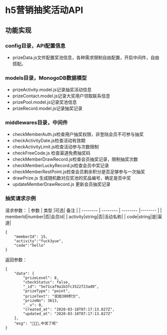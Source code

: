 # h5营销抽奖活动API

## 功能实现

### config目录，API配置信息
+ prizeData.js文件配置奖池信息，各种需求限制自由配置，开启中间件，自由搭配。

### models目录，MonogoDB数据模型
+ prizeActivity.model.js记录抽奖活动信息
+ prizeContact.model.js记录大奖用户领取联系信息
+ prizePool.model.js记录奖池信息
+ prizeRecord.model.js记录抽奖记录

### middlewares目录，中间件
+ checkMemberAuth.js检查用户抽奖权限，非登陆会员不可参与抽奖
+ checkActivityDate.js检查活动有效期
+ checkActivityLimit.js检查活动参与次数限制
+ checkFreeCode.js 检查渠道免费抽奖码
+ checkMemberDrawRecord.js检查会员抽奖记录，限制抽奖次数
+ checkMemberLuckyRecord.js检查会员中奖记录
+ checkMemberRestPoint.js检查会员剩余积分是否足够参与一次抽奖
+ drawPrize.js 生成随机数对应奖池的奖品编号，确定是否中奖
+ updateMemberDrawRecord.js 更新会员抽奖记录


### 抽奖请求示例

请求参数：
| 参数 | 类型 |可选| 备注 |
| -------- | -------- | -------- |-------- |
| memberId|number|否|会员Id|
| activity|string|否|活动名称|
| code|string|是|渠道|

    {
        "memberId": 15,
        "activity":"fuck3yue",
        "code":"hello"
    }

返回参数：

    {
        "data": {
            "prizeLevel": 8,
            "checkStatus": false,
            "_id": "5e71caf9a1b3fc3522f23ad0",
            "prizeType": "point",
            "prizeText": "奖励300积分",
            "prizeNo": 3613,
            "__v": 0,
            "created_at": "2020-03-18T07:17:13.827Z",
            "updated_at": "2020-03-18T07:17:13.827Z"
        },
        "msg": "🎉🎉🎉,中奖了呢"
    }
